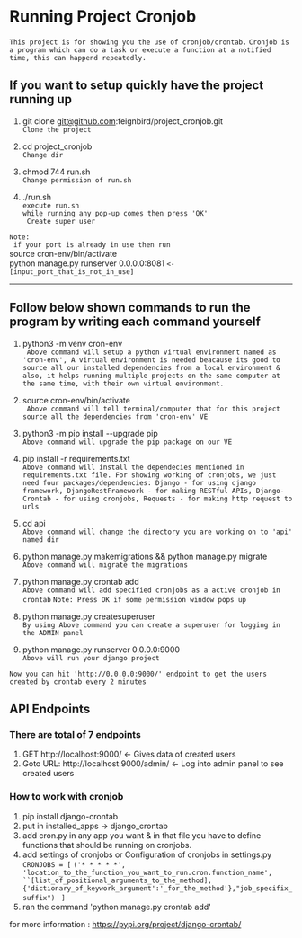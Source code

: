 # Running Project Cronjob
` This project is for showing you the use of cronjob/crontab. `
` Cronjob is a program which can do a task or execute a function at a notified time, this can happend repeatedly. `

## If you want to setup quickly have the project running up

1. git clone git@github.com:feignbird/project_cronjob.git <br>
` Clone the project `

2. cd project_cronjob <br>
` Change dir `

3. chmod 744 run.sh <br>
` Change permission of run.sh `

4. ./run.sh <br>
` execute run.sh ` <br>
` while running any pop-up comes then press 'OK' `<br>
` Create super user`

`Note:`<br>
` if your port is already in use then run` <br>
source cron-env/bin/activate<br>
python manage.py runserver 0.0.0.0:8081 `<- [input_port_that_is_not_in_use] `<br>


<hr>

## Follow below shown commands to run the program by writing each command yourself

1. python3 -m venv cron-env <br>
` Above command will setup a python virtual environment named as 'cron-env', A virtual environment is needed beacause its good to source all our installed dependencies from a local environment & also, it helps running multiple projects on the same computer at the same time, with their own virtual environment.`

2. source cron-env/bin/activate <br>
` Above command will tell terminal/computer that for this project source all the dependencies from 'cron-env' VE`

3. python3 -m pip install --upgrade pip <br>
` Above command will upgrade the pip package on our VE `

4. pip install -r requirements.txt <br>
` Above command will install the dependecies mentioned in requirements.txt file. For showing working of cronjobs, we just need four packages/dependencies: Django - for using django framework, DjangoRestFramework - for making RESTful APIs, Django-Crontab - for using cronjobs, Requests - for making http request to urls `

5. cd api <br>
` Above command will change the directory you are working on to 'api' named dir `

6. python manage.py makemigrations && python manage.py migrate <br>
` Above command will migrate the migrations `

7. python manage.py crontab add <br>
` Above command will add specified cronjobs as a active cronjob in crontab `
` Note: Press OK if some permission window pops up `

8. python manage.py createsuperuser <br>
` By using Above command you can create a superuser for logging in the ADMIN panel `

9. python manage.py runserver 0.0.0.0:9000 <br>
` Above will run your django project `

` Now you can hit 'http://0.0.0.0:9000/' endpoint to get the users created by crontab every 2 minutes `



## API Endpoints
### There are total of 7 endpoints <br>

1. GET http://localhost:9000/ <- Gives data of created users
2. Goto URL: http://localhost:9000/admin/ <- Log into admin panel to see created users



### How to work with cronjob

1. pip install django-crontab
2. put in installed_apps -> django_crontab
3. add cron.py in any app you want & in that file you have to define functions that should be running on cronjobs.
4. add settings of cronjobs or Configuration of cronjobs in settings.py
` CRONJOBS = [ `
    `('* * * * *', 'location_to_the_function_you_want_to_run.cron.function_name', ``[list_of_positional_arguments_to_the_method], {'dictionary_of_keywork_argument':'_for_the_method'},"job_specifix_suffix") `
`]`
5. ran the command 'python manage.py crontab add' 

for more information : https://pypi.org/project/django-crontab/

